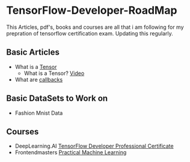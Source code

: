 # TensorFlow-Developer-RoadMap

This Articles, pdf's, books and courses are all that i am following for my prepration of tensorflow certification exam. Updating this regularly. 
<br/>

## Basic Articles 
- What is a [Tensor](https://furkangulsen.medium.com/what-is-a-tensor-ce8e78835d08#:~:text=Tensors%20are%20the%20data%20structure,will%20use%20in%20our%20system.) 
  - What is a Tensor? [Video](https://www.youtube.com/watch?v=f5liqUk0ZTw)
- What are [callbacks](https://medium.com/ydata-ai/how-to-use-tensorflow-callbacks-f54f9bb6db25)

## Basic DataSets to Work on
- Fashion Mnist Data

## Courses
- DeepLearning.AI [TensorFlow Developer Professional Certificate](https://www.coursera.org/professional-certificates/tensorflow-in-practice)
- Frontendmasters [Practical Machine Learning](https://frontendmasters.com/courses/practical-machine-learning)
